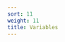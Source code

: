 ```yaml
---
sort: 11
weight: 11
title: Variables
---
```


<!-- this doc autogenerated - don't edit it manually -->
